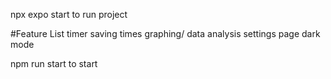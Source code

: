 npx expo start to run project

#Feature List
timer
saving times
graphing/ data analysis
settings page
dark mode

npm run start to start
